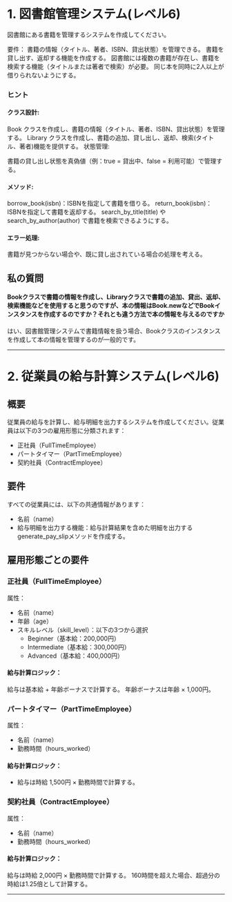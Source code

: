 # 1. 図書館管理システム(レベル6)
図書館にある書籍を管理するシステムを作成してください。

要件：
書籍の情報（タイトル、著者、ISBN、貸出状態）を管理できる。
書籍を貸し出す、返却する機能を作成する。
図書館には複数の書籍が存在し、書籍を検索する機能（タイトルまたは著者で検索）が必要。
同じ本を同時に2人以上が借りられないようにする。

### ヒント
#### クラス設計:

Book クラスを作成し、書籍の情報（タイトル、著者、ISBN、貸出状態）を管理する。
Library クラスを作成し、書籍の追加、貸し出し、返却、検索(タイトル、著者)機能を提供する。
状態管理:

書籍の貸し出し状態を真偽値（例：true = 貸出中、false = 利用可能）で管理する。
#### メソッド:

borrow_book(isbn)：ISBNを指定して書籍を借りる。
return_book(isbn)：ISBNを指定して書籍を返却する。
search_by_title(title) や search_by_author(author) で書籍を検索できるようにする。
#### エラー処理:

書籍が見つからない場合や、既に貸し出されている場合の処理を考える。

## 私の質問
#### Bookクラスで書籍の情報を作成し、Libraryクラスで書籍の追加、貸出、返却、検索機能などを使用すると思うのですが、本の情報はBook.newなどでBookインスタンスを作成するのですか？それとも違う方法で本の情報を与えるのですか

はい、図書館管理システムで書籍情報を扱う場合、Bookクラスのインスタンスを作成して本の情報を管理するのが一般的です。

---

# 2. 従業員の給与計算システム(レベル6)

## 概要
従業員の給与を計算し、給与明細を出力するシステムを作成してください。従業員は以下の3つの雇用形態に分類されます：

* 正社員（FullTimeEmployee）
* パートタイマー（PartTimeEmployee）
* 契約社員（ContractEmployee）
## 要件
すべての従業員には、以下の共通情報があります：

* 名前（name）
* 給与明細を出力する機能：給与計算結果を含めた明細を出力するgenerate_pay_slipメソッドを作成する。
## 雇用形態ごとの要件
### 正社員（FullTimeEmployee）
属性：

* 名前（name）
* 年齢（age）
* スキルレベル（skill_level）：以下の3つから選択
    * Beginner（基本給：200,000円）
    * Intermediate（基本給：300,000円）
    * Advanced（基本給：400,000円）
#### 給与計算ロジック：

給与は基本給 + 年齢ボーナスで計算する。
年齢ボーナスは年齢 × 1,000円。

### パートタイマー（PartTimeEmployee）
属性：

* 名前（name）
* 勤務時間（hours_worked）
#### 給与計算ロジック：

* 給与は時給 1,500円 × 勤務時間で計算する。
### 契約社員（ContractEmployee）
属性：

* 名前（name）
* 勤務時間（hours_worked）
#### 給与計算ロジック：

給与は時給 2,000円 × 勤務時間で計算する。
160時間を超えた場合、超過分の時給は1.25倍として計算する。


---

